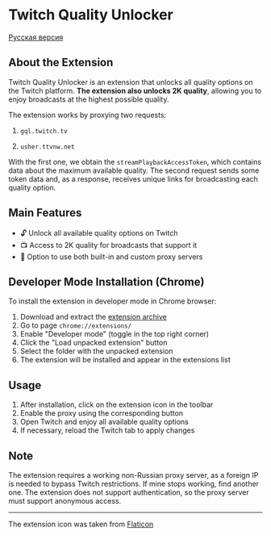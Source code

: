 # Twitch Quality Unlocker

[Русская версия](README.md)

## About the Extension

Twitch Quality Unlocker is an extension that unlocks all quality options on the Twitch platform. **The extension also unlocks 2K quality**, allowing you to enjoy broadcasts at the highest possible quality.

The extension works by proxying two requests:

1. `gql.twitch.tv`

2. `usher.ttvnw.net`

With the first one, we obtain the `streamPlaybackAccessToken`, which contains data about the maximum available quality. The second request sends some token data and, as a response, receives unique links for broadcasting each quality option.

## Main Features

- 🔓 Unlock all available quality options on Twitch
- 📺 Access to 2K quality for broadcasts that support it
- 🔧 Option to use both built-in and custom proxy servers

## Developer Mode Installation (Chrome)

To install the extension in developer mode in Chrome browser:

1. Download and extract the [extension archive](https://github.com/MrSago/Twitch-Quality-Unlocker/releases/latest)
2. Go to page `chrome://extensions/`
3. Enable "Developer mode" (toggle in the top right corner)
4. Click the "Load unpacked extension" button
5. Select the folder with the unpacked extension
6. The extension will be installed and appear in the extensions list

## Usage

1. After installation, click on the extension icon in the toolbar
2. Enable the proxy using the corresponding button
3. Open Twitch and enjoy all available quality options
4. If necessary, reload the Twitch tab to apply changes

## Note

The extension requires a working non-Russian proxy server, as a foreign IP is needed to bypass Twitch restrictions. If mine stops working, find another one. The extension does not support authentication, so the proxy server must support anonymous access.

---

The extension icon was taken from [Flaticon](https://www.flaticon.com/free-icon/twitch_3771425?term=twitch&page=1&position=43&origin=search&related_id=3771425)
